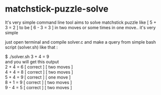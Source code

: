 # matchstick-puzzle-solve
It's very simple command line tool aims to solve matchstick puzzle like [ 5 + 3 = 2 ] to be [ 6 - 3 = 3 ] in two moves or some times in one move.. it's very simple 

just open terminal and compile solver.c and make a query from simple bash script (solver.sh) like that :</br>

$ ./solver.sh 3 + 4 = 9  <br/>
and you will get this output<br/> 
 2 + 4 = 6    [ correct ]   [ two moves ]<br/>
 4 + 4 = 8    [ correct ]   [ two moves ]<br/>
 5 + 4 = 9    [ correct ]   [ one move  ]<br/>
 8 + 1 = 9    [ correct ]   [ two moves ]<br/>
 9 - 4 = 5    [ correct ]   [ two moves ]<br/>

